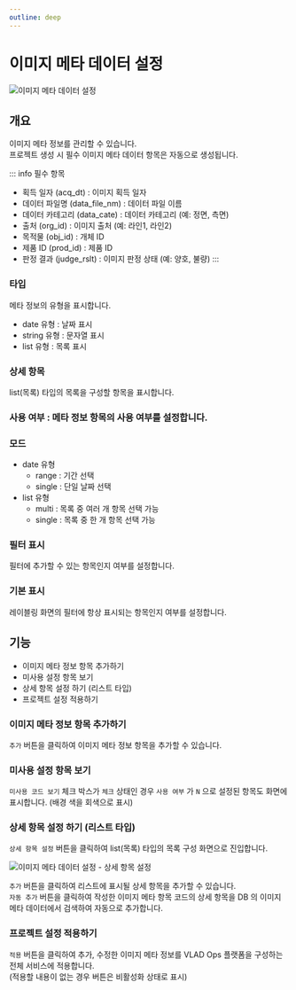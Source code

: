 ```yaml
---
outline: deep
---
```


# 이미지 메타 데이터 설정

![이미지 메타 데이터 설정](/ko/project/project-settings-image-meta.png)


## 개요
이미지 메타 정보를 관리할 수 있습니다.  
프로젝트 생성 시 필수 이미지 메타 데이터 항목은 자동으로 생성됩니다.

::: info 필수 항목
- 획득 일자 (acq_dt) : 이미지 획득 일자
- 데이터 파일명 (data_file_nm) : 데이터 파일 이름
- 데이터 카테고리 (data_cate) : 데이터 카테고리 (예: 정면, 측면)
- 출처 (org_id) : 이미지 출처 (예: 라인1, 라인2)
- 목적물 (obj_id) : 개체 ID
- 제품 ID (prod_id) : 제품 ID
- 판정 결과 (judge_rslt) : 이미지 판정 상태 (예: 양호, 불량)
:::

### 타입
메타 정보의 유형을 표시합니다.
- date 유형 : 날짜 표시
- string 유형 : 문자열 표시
- list 유형 : 목록 표시

### 상세 항목
list(목록) 타입의 목록을 구성할 항목을 표시합니다.
### 사용 여부 : 메타 정보 항목의 사용 여부를 설정합니다.
### 모드
- date 유형
  - range : 기간 선택
  - single : 단일 날짜 선택
- list 유형
  - multi : 목록 중 여러 개 항목 선택 가능
  - single : 목록 중 한 개 항목 선택 가능
### 필터 표시
필터에 추가할 수 있는 항목인지 여부를 설정합니다.

### 기본 표시
레이블링 화면의 필터에 항상 표시되는 항목인지 여부를 설정합니다.

## 기능
- 이미지 메타 정보 항목 추가하기
- 미사용 설정 항목 보기
- 상세 항목 설정 하기 (리스트 타입)
- 프로젝트 설정 적용하기

### 이미지 메타 정보 항목 추가하기
`추가` 버튼을 클릭하여 이미지 메타 정보 항목을 추가할 수 있습니다.

### 미사용 설정 항목 보기
`미사용 코드 보기` 체크 박스가 `체크` 상태인 경우 `사용 여부` 가 `N` 으로 설정된 항목도 화면에 표시합니다. (배경 색을 회색으로 표시)

### 상세 항목 설정 하기 (리스트 타입)
`상세 항목 설정` 버튼을 클릭하여 list(목록) 타입의 목록 구성 화면으로 진입합니다.

![이미지 메타 데이터 설정 - 상세 항목 설정](/ko/project/project-settings-image-meta-list.png)

`추가` 버튼을 클릭하여 리스트에 표시될 상세 항목을 추가할 수 있습니다.  
`자동 추가` 버튼을 클릭하여 작성한 이미지 메타 항목 코드의 상세 항목을 DB 의 이미지 메타 데이터에서 검색하여 자동으로 추가합니다.

### 프로젝트 설정 적용하기
`적용` 버튼을 클릭하여 추가, 수정한 이미지 메타 정보를 VLAD Ops 플랫폼을 구성하는 전체 서비스에 적용합니다.  
(적용할 내용이 없는 경우 버튼은 비활성화 상태로 표시)

